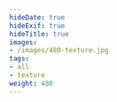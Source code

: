 ```yaml
---
hideDate: true
hideExif: true
hideTitle: true
images:
- /images/480-texture.jpg
tags:
- all
- texture
weight: 480
---
```

